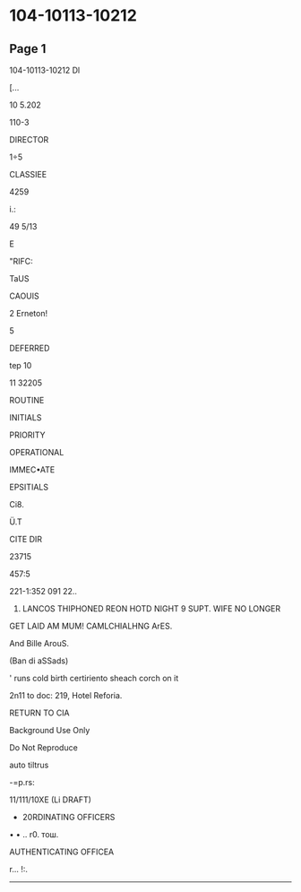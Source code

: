 # 104-10113-10212

## Page 1

104-10113-10212 Dl

[...

10 5.202

110-3

DIRECTOR

1÷5

CLASSIEE

4259

i.:

49 5/13

E

"RIFC:

TaUS

CAOUIS

2 Erneton!

5

DEFERRED

tep 10

11 32205

ROUTINE

INITIALS

PRIORITY

OPERATIONAL

IMMEC•ATE

EPSITIALS

Ci8.

Ü.T

CITE DIR

23715

457:5

221-1:352 091 22..

1. LANCOS THIPHONED REON HOTD NIGHT 9 SUPT. WIFE NO LONGER

GET LAID AM MUM! CAMLCHIALHNG ArES.

And Bille ArouS.

(Ban di aSSads)

' runs cold birth certiriento sheach corch on it

2n11 to doc: 219, Hotel Reforia.

RETURN TO CIA

Background Use Only

Do Not Reproduce

auto tiltrus

-=p.rs:

11/111/10XE (Li DRAFT)

- 20RDINATING OFFICERS

• • .. r0. тош.

AUTHENTICATING OFFICEA

r... !:.

---

